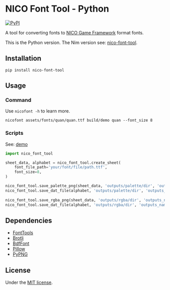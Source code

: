 # NICO Font Tool - Python

[![PyPI](https://img.shields.io/pypi/v/nico-font-tool)](https://pypi.org/project/nico-font-tool/)

A tool for converting fonts to [NICO Game Framework](https://github.com/ftsf/nico) format fonts.

This is the Python version. The Nim version see: [nico-font-tool](https://github.com/TakWolf/nico-font-tool).

## Installation

```commandline
pip install nico-font-tool
```

## Usage

### Command

Use `nicofont -h` to learn more.

```commandline
nicofont assets/fonts/quan/quan.ttf build/demo quan --font_size 8
```

### Scripts

See: [demo](examples/demo.py)

```python
import nico_font_tool

sheet_data, alphabet = nico_font_tool.create_sheet(
    font_file_path='your/font/file/path.ttf', 
    font_size=8,
)

nico_font_tool.save_palette_png(sheet_data, 'outputs/palette/dir', 'outputs_name')
nico_font_tool.save_dat_file(alphabet, 'outputs/palette/dir', 'outputs_name')
    
nico_font_tool.save_rgba_png(sheet_data, 'outputs/rgba/dir', 'outputs_name')
nico_font_tool.save_dat_file(alphabet, 'outputs/rgba/dir', 'outputs_name')
```

## Dependencies

- [FontTools](https://github.com/fonttools/fonttools)
- [Brotli](https://github.com/google/brotli)
- [BdfFont](https://github.com/TakWolf/bdffont)
- [Pillow](https://github.com/python-pillow/Pillow)
- [PyPNG](https://gitlab.com/drj11/pypng)

## License

Under the [MIT license](LICENSE).
